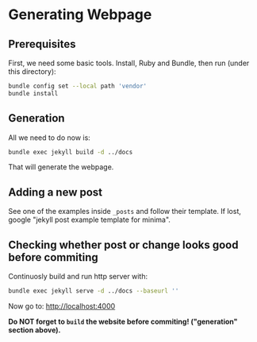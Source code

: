 # Generating Webpage

## Prerequisites

First, we need some basic tools. Install, Ruby and Bundle, then run (under this directory):

``` bash
bundle config set --local path 'vendor'
bundle install
```

## Generation

All we need to do now is:

``` bash
bundle exec jekyll build -d ../docs
```

That will generate the webpage.

## Adding a new post

See one of the examples inside `_posts` and follow their template. If lost, google
"jekyll post example template for minima".

## Checking whether post or change looks good before commiting

Continuosly build and run http server with:

```bash
bundle exec jekyll serve -d ../docs --baseurl ''
```

Now go to: <http://localhost:4000>

**Do NOT forget to `build` the website before commiting! ("generation" section above).**
